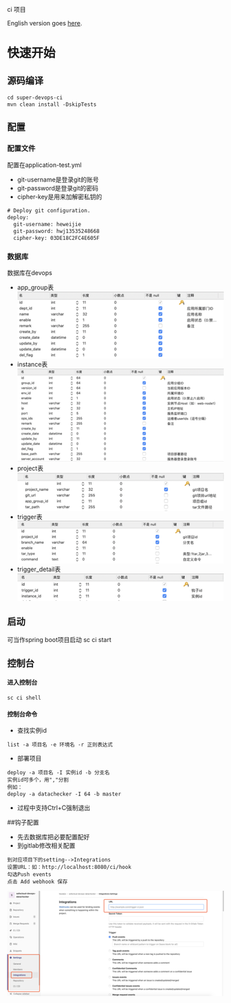 ci 项目

English version goes [here](README.md).

# 快速开始

## 源码编译
```
cd super-devops-ci
mvn clean install -DskipTests 
```

## 配置

### 配置文件
配置在application-test.yml

- git-username是登录git的账号
- git-password是登录git的密码
- cipher-key是用来加解密私钥的
```
# Deploy git configuration.
deploy:
  git-username: heweijie
  git-password: hwj13535248668
  cipher-key: 03DE18C2FC4E605F
```

### 数据库
数据库在devops
- app_group表
![app_group表](shots/app_group.png)
- instance表
![instance表](shots/instance.png)
- project表
![project表](shots/project.png)
- trigger表
![trigger表](shots/trigger.png)
- trigger_detail表
![trigger_detail表](shots/trigger_detail.png)


## 启动
可当作spring boot项目启动
sc ci start

## 控制台 

#### 进入控制台
```
sc ci shell
```
#### 控制台命令
- 查找实例id
```
list -a 项目名 -e 环境名 -r 正则表达式
```
- 部署项目
```
deploy -a 项目名 -I 实例id -b 分支名
实例id可多个，用","分割
例如：
deploy -a datachecker -I 64 -b master
```
- 过程中支持Ctrl+C强制退出


##钩子配置 
- 先去数据库把必要配置配好
- 到gitlab修改相关配置
```
到对应项目下的setting-->Integrations
设置URL：如：http://localhost:8080/ci/hook
勾选Push events
点击 Add webhook 保存
```
![gitlab01](shots/gitlab01.png)


